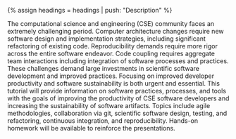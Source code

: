 {% assign headings = headings | push: "Description" %}

The computational science and engineering (CSE) community faces an extremely challenging period. Computer architecture changes require new software design and implementation strategies, including significant refactoring of existing code. Reproducibility demands require more rigor across the entire software endeavor. Code coupling requires aggregate team interactions including integration of software processes and practices.  These challenges demand large investments in scientific software development and improved practices.  Focusing on improved developer productivity and software sustainability is both urgent and essential. This tutorial will provide information on software practices, processes, and tools with the goals of improving the productivity of CSE software developers and increasing the sustainability of software artifacts.  Topics include agile methodologies, collaboration via git, scientific software design, testing, and refactoring, continuous integration, and reproducibility. Hands-on homework will be available to reinforce the presentations.
